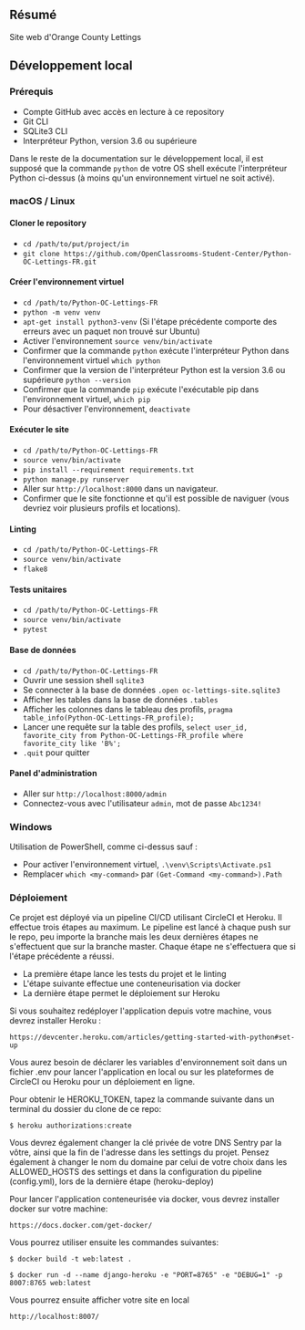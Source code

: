## Résumé

Site web d'Orange County Lettings

## Développement local

### Prérequis

- Compte GitHub avec accès en lecture à ce repository
- Git CLI
- SQLite3 CLI
- Interpréteur Python, version 3.6 ou supérieure

Dans le reste de la documentation sur le développement local, il est supposé que la commande `python` de votre OS shell exécute l'interpréteur Python ci-dessus (à moins qu'un environnement virtuel ne soit activé).

### macOS / Linux

#### Cloner le repository

- `cd /path/to/put/project/in`
- `git clone https://github.com/OpenClassrooms-Student-Center/Python-OC-Lettings-FR.git`

#### Créer l'environnement virtuel

- `cd /path/to/Python-OC-Lettings-FR`
- `python -m venv venv`
- `apt-get install python3-venv` (Si l'étape précédente comporte des erreurs avec un paquet non trouvé sur Ubuntu)
- Activer l'environnement `source venv/bin/activate`
- Confirmer que la commande `python` exécute l'interpréteur Python dans l'environnement virtuel
`which python`
- Confirmer que la version de l'interpréteur Python est la version 3.6 ou supérieure `python --version`
- Confirmer que la commande `pip` exécute l'exécutable pip dans l'environnement virtuel, `which pip`
- Pour désactiver l'environnement, `deactivate`

#### Exécuter le site

- `cd /path/to/Python-OC-Lettings-FR`
- `source venv/bin/activate`
- `pip install --requirement requirements.txt`
- `python manage.py runserver`
- Aller sur `http://localhost:8000` dans un navigateur.
- Confirmer que le site fonctionne et qu'il est possible de naviguer (vous devriez voir plusieurs profils et locations).

#### Linting

- `cd /path/to/Python-OC-Lettings-FR`
- `source venv/bin/activate`
- `flake8`

#### Tests unitaires

- `cd /path/to/Python-OC-Lettings-FR`
- `source venv/bin/activate`
- `pytest`

#### Base de données

- `cd /path/to/Python-OC-Lettings-FR`
- Ouvrir une session shell `sqlite3`
- Se connecter à la base de données `.open oc-lettings-site.sqlite3`
- Afficher les tables dans la base de données `.tables`
- Afficher les colonnes dans le tableau des profils, `pragma table_info(Python-OC-Lettings-FR_profile);`
- Lancer une requête sur la table des profils, `select user_id, favorite_city from
  Python-OC-Lettings-FR_profile where favorite_city like 'B%';`
- `.quit` pour quitter

#### Panel d'administration

- Aller sur `http://localhost:8000/admin`
- Connectez-vous avec l'utilisateur `admin`, mot de passe `Abc1234!`

### Windows

Utilisation de PowerShell, comme ci-dessus sauf :

- Pour activer l'environnement virtuel, `.\venv\Scripts\Activate.ps1` 
- Remplacer `which <my-command>` par `(Get-Command <my-command>).Path`

### Déploiement

Ce projet est déployé via un pipeline CI/CD utilisant CircleCI et Heroku. Il effectue trois étapes
au maximum.
Le pipeline est lancé à chaque push sur le repo, peu importe la branche mais les deux dernières
étapes ne s'effectuent que sur la branche master.
Chaque étape ne s'effectuera que si l'étape précédente a réussi.

- La première étape lance les tests du projet et le linting
- L'étape suivante effectue une conteneurisation via docker
- La dernière étape permet le déploiement sur Heroku 

Si vous souhaitez redéployer l'application depuis votre machine, vous devrez installer Heroku :

`https://devcenter.heroku.com/articles/getting-started-with-python#set-up`

Vous aurez besoin de déclarer les variables d'environnement soit dans un fichier .env pour lancer
l'application en local ou sur les plateformes de CircleCI ou Heroku pour un déploiement en ligne.

Pour obtenir le HEROKU_TOKEN, tapez la commande suivante dans un terminal du dossier du clone de ce repo:

`$ heroku authorizations:create`

Vous devrez également changer la clé privée de votre DNS Sentry par la vôtre, ainsi que la fin de
l'adresse dans les settings du projet. Pensez également à changer le nom du domaine par celui de 
votre choix dans les ALLOWED_HOSTS des settings et dans la configuration du pipeline (config.yml),
lors de la dernière étape (heroku-deploy)

Pour lancer l'application conteneurisée via docker, vous devrez installer docker sur votre machine:

`https://docs.docker.com/get-docker/`

Vous pourrez utiliser ensuite les commandes suivantes:

`$ docker build -t web:latest .`

`$ docker run -d --name django-heroku -e "PORT=8765" -e "DEBUG=1" -p 8007:8765 web:latest`

Vous pourrez ensuite afficher votre site en local 

`http://localhost:8007/`
